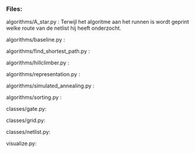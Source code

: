 ### Files:

algorithms/A_star.py : Terwijl het algoritme aan het runnen is wordt geprint welke route van de netlist hij heeft onderzocht.

algorithms/baseline.py : 

algorithms/find_shortest_path.py : 

algorithms/hillclimber.py : 

algorithms/representation.py : 

algorithms/simulated_annealing.py : 

algorithms/sorting.py : 

classes/gate.py:

classes/grid.py:

classes/netlist.py:

visualize.py:
